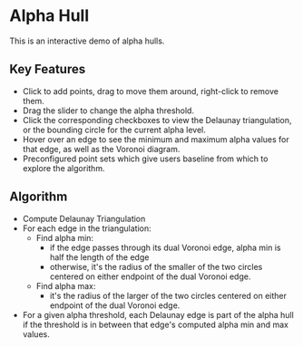 # Alpha Hull

This is an interactive demo of alpha hulls.

## Key Features
 - Click to add points, drag to move them around, right-click to remove them.
 - Drag the slider to change the alpha threshold.
 - Click the corresponding checkboxes to view the Delaunay triangulation, or the bounding circle for the current alpha level.
 - Hover over an edge to see the minimum and maximum alpha values for that edge, as well as the Voronoi diagram.
 - Preconfigured point sets which give users baseline from which to explore the algorithm.

## Algorithm
 - Compute Delaunay Triangulation
 - For each edge in the triangulation:
     - Find alpha min:
        - if the edge passes through its dual Voronoi edge, alpha min is half the length of the edge
        - otherwise, it's the radius of the smaller of the two circles centered on either endpoint of the dual Voronoi edge.
    - Find alpha max:
        - it's the radius of the larger of the two circles centered on either endpoint of the dual Voronoi edge.
 - For a given alpha threshold, each Delaunay edge is part of the alpha hull if the threshold is in between that edge's computed alpha min and max values.